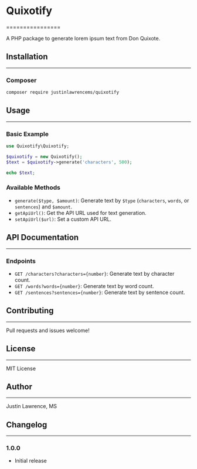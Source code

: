 # Quixotify
================


A PHP package to generate lorem ipsum text from Don Quixote.


## Installation
---------------


### Composer


```bash
composer require justinlawrencems/quixotify
```


## Usage
-----


### Basic Example


```php
use Quixotify\Quixotify;

$quixotify = new Quixotify();
$text = $quixotify->generate('characters', 500);

echo $text;
```


### Available Methods


* `generate($type, $amount)`: Generate text by `$type` (`characters`, `words`, or `sentences`) and `$amount`.
* `getApiUrl()`: Get the API URL used for text generation.
* `setApiUrl($url)`: Set a custom API URL.


## API Documentation
-------------------


### Endpoints


* `GET /characters?characters={number}`: Generate text by character count.
* `GET /words?words={number}`: Generate text by word count.
* `GET /sentences?sentences={number}`: Generate text by sentence count.


## Contributing
------------


Pull requests and issues welcome!


## License
-------


MIT License


## Author
------


Justin Lawrence, MS


## Changelog
-----------


### 1.0.0


* Initial release